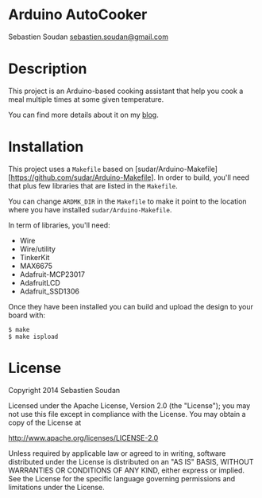 # Arduino AutoCooker

Sebastien Soudan <sebastien.soudan@gmail.com>

# Description

This project is an Arduino-based cooking assistant that help you cook a meal multiple times at some given temperature.

You can find more details about it on my [blog](http://ssoudan.eu/posts/2014-12-22-arduino-bourguignon.html).

# Installation

This project uses a `Makefile` based on [sudar/Arduino-Makefile][https://github.com/sudar/Arduino-Makefile]. In order to build, you'll need that plus few libraries that are listed in the `Makefile`.

You can change `ARDMK_DIR` in the `Makefile` to make it point to the location where you have installed `sudar/Arduino-Makefile`.

In term of libraries, you'll need:

- Wire
- Wire/utility
- TinkerKit
- MAX6675
- Adafruit-MCP23017
- AdafruitLCD
- Adafruit_SSD1306

Once they have been installed you can build and upload the design to your board with:

    $ make
    $ make ispload

# License

Copyright 2014 Sebastien Soudan

Licensed under the Apache License, Version 2.0 (the "License");
you may not use this file except in compliance with the License.
You may obtain a copy of the License at

http://www.apache.org/licenses/LICENSE-2.0

Unless required by applicable law or agreed to in writing, software
distributed under the License is distributed on an "AS IS" BASIS,
WITHOUT WARRANTIES OR CONDITIONS OF ANY KIND, either express or implied.
See the License for the specific language governing permissions and
limitations under the License.
